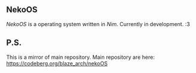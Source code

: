 ## **NekoOS**

*NekoOS* is a operating system written in *Nim*.
Currently in development. :3

## P.S.
This is a mirror of main repository.
Main repository are here: https://codeberg.org/blaze_arch/nekoOS
